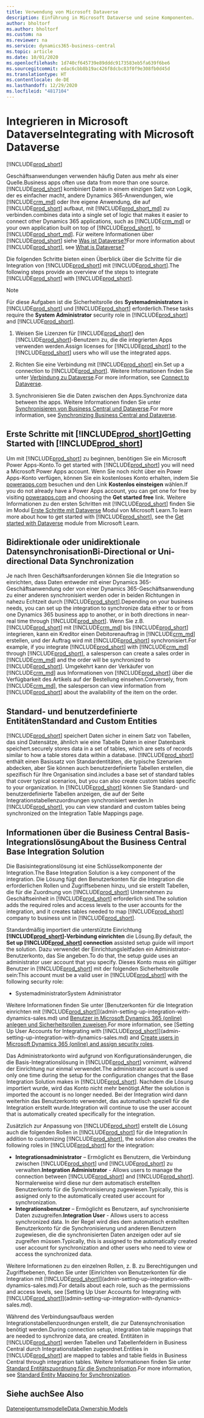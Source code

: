```yaml
---
title: Verwendung von Microsoft Dataverse
description: Einführung in Microsoft Dataverse und seine Komponenten.
author: bholtorf
ms.author: bholtorf
ms.custom: na
ms.reviewer: na
ms.service: dynamics365-business-central
ms.topic: article
ms.date: 10/01/2020
ms.openlocfilehash: 1d740cf645739e89dddc9173583eb5fa639f6be6
ms.sourcegitcommit: edac6cbb8b19ac426f8dcbc83f0f9e308fb0d45d
ms.translationtype: HT
ms.contentlocale: de-DE
ms.lasthandoff: 12/29/2020
ms.locfileid: "4817104"
---
```

# <a name="integrating-with-microsoft-dataverse"></a><span data-ttu-id="c9391-103">Integrieren in Microsoft Dataverse</span><span class="sxs-lookup"><span data-stu-id="c9391-103">Integrating with Microsoft Dataverse</span></span>
[!INCLUDE[prod_short](includes/cc_data_platform_banner.md)]

<span data-ttu-id="c9391-104">Geschäftsanwendungen verwenden häufig Daten aus mehr als einer Quelle.</span><span class="sxs-lookup"><span data-stu-id="c9391-104">Business apps often use data from more than one source.</span></span> [!INCLUDE[prod_short](includes/cds_long_md.md)] <span data-ttu-id="c9391-105">kombiniert Daten in einem einzigen Satz von Logik, der es einfacher macht, andere Dynamics 365-Anwendungen, wie [!INCLUDE[crm_md](includes/crm_md.md)] oder Ihre eigene Anwendung, die auf [!INCLUDE[prod_short](includes/cds_long_md.md)] aufbaut, mit [!INCLUDE[prod_short_md](includes/prod_short.md)] zu verbinden.</span><span class="sxs-lookup"><span data-stu-id="c9391-105">combines data into a single set of logic that makes it easier to connect other Dynamics 365 applications, such as [!INCLUDE[crm_md](includes/crm_md.md)] or your own application built on top of [!INCLUDE[prod_short](includes/cds_long_md.md)], to [!INCLUDE[prod_short_md](includes/prod_short.md)].</span></span> <span data-ttu-id="c9391-106">Für weitere Informationen über [!INCLUDE[prod_short](includes/cds_long_md.md)] siehe [Was ist Dataverse?](https://docs.microsoft.com/powerapps/maker/common-data-service/data-platform-intro)</span><span class="sxs-lookup"><span data-stu-id="c9391-106">For more information about [!INCLUDE[prod_short](includes/cds_long_md.md)], see [What is Dataverse?](https://docs.microsoft.com/powerapps/maker/common-data-service/data-platform-intro)</span></span>

<span data-ttu-id="c9391-107">Die folgenden Schritte bieten einen Überblick über die Schritte für die Integration von [!INCLUDE[prod_short](includes/cds_long_md.md)] mit [!INCLUDE[prod_short](includes/prod_short.md)].</span><span class="sxs-lookup"><span data-stu-id="c9391-107">The following steps provide an overview of the steps to integrate [!INCLUDE[prod_short](includes/cds_long_md.md)] with [!INCLUDE[prod_short](includes/prod_short.md)].</span></span>

> [!Note]  
> <span data-ttu-id="c9391-108">Für diese Aufgaben ist die Sicherheitsrolle des **Systemadministrators** in [!INCLUDE[prod_short](includes/cds_long_md.md)] und [!INCLUDE[prod_short](includes/prod_short.md)] erforderlich.</span><span class="sxs-lookup"><span data-stu-id="c9391-108">These tasks require the **System Administrator** security role in [!INCLUDE[prod_short](includes/cds_long_md.md)] and [!INCLUDE[prod_short](includes/prod_short.md)].</span></span>  

1. <span data-ttu-id="c9391-109">Weisen Sie Lizenzen für [!INCLUDE[prod_short](includes/cds_long_md.md)] den [!INCLUDE[prod_short](includes/prod_short.md)]-Benutzern zu, die die integrierten Apps verwenden werden.</span><span class="sxs-lookup"><span data-stu-id="c9391-109">Assign licenses for [!INCLUDE[prod_short](includes/cds_long_md.md)] to the [!INCLUDE[prod_short](includes/prod_short.md)] users who will use the integrated apps.</span></span>

2. <span data-ttu-id="c9391-110">Richten Sie eine Verbindung mit [!INCLUDE[prod_short](includes/cds_long_md.md)] ein.</span><span class="sxs-lookup"><span data-stu-id="c9391-110">Set up a connection to [!INCLUDE[prod_short](includes/cds_long_md.md)].</span></span> <span data-ttu-id="c9391-111">Weitere Informationen finden Sie unter [Verbindung zu Dataverse](admin-how-to-set-up-a-dynamics-crm-connection.md).</span><span class="sxs-lookup"><span data-stu-id="c9391-111">For more information, see [Connect to Dataverse](admin-how-to-set-up-a-dynamics-crm-connection.md).</span></span>  

3. <span data-ttu-id="c9391-112">Synchronisieren Sie die Daten zwischen den Apps.</span><span class="sxs-lookup"><span data-stu-id="c9391-112">Synchronize data between the apps.</span></span> <span data-ttu-id="c9391-113">Weitere Informationen finden Sie unter [Synchronisieren von Business Central und Dataverse](admin-synchronizing-business-central-and-sales.md).</span><span class="sxs-lookup"><span data-stu-id="c9391-113">For more information, see [Synchronizing Business Central and Dataverse](admin-synchronizing-business-central-and-sales.md).</span></span> 

## <a name="getting-started-with-prod_short"></a><span data-ttu-id="c9391-114">Erste Schritte mit [!INCLUDE[prod_short](includes/cds_long_md.md)]</span><span class="sxs-lookup"><span data-stu-id="c9391-114">Getting Started with [!INCLUDE[prod_short](includes/cds_long_md.md)]</span></span>
<span data-ttu-id="c9391-115">Um mit [!INCLUDE[prod_short](includes/cds_long_md.md)] zu beginnen, benötigen Sie ein Microsoft Power Apps-Konto.</span><span class="sxs-lookup"><span data-stu-id="c9391-115">To get started with [!INCLUDE[prod_short](includes/cds_long_md.md)] you will need a Microsoft Power Apps account.</span></span> <span data-ttu-id="c9391-116">Wenn Sie noch nicht über ein Power Apps-Konto verfügen, können Sie ein kostenloses Konto erhalten, indem Sie [powerapps.com](https://make.powerapps.com/?utm_source=padocs&utm_medium=linkinadoc&utm_campaign=referralsfromdoc) besuchen und den Link **Kostenlos einsteigen** wählen.</span><span class="sxs-lookup"><span data-stu-id="c9391-116">If you do not already have a Power Apps account, you can get one for free by visiting [powerapps.com](https://make.powerapps.com/?utm_source=padocs&utm_medium=linkinadoc&utm_campaign=referralsfromdoc) and choosing the **Get started free** link.</span></span> <span data-ttu-id="c9391-117">Weitere Informationen zu den ersten Schritten mit [!INCLUDE[prod_short](includes/cds_long_md.md)] finden Sie im Modul [Erste Schritte mit Dataverse](https://docs.microsoft.com/learn/modules/get-started-with-powerapps-common-data-service/) Modul von Microsoft Learn.</span><span class="sxs-lookup"><span data-stu-id="c9391-117">To learn more about how to get started with [!INCLUDE[prod_short](includes/cds_long_md.md)], see the [Get started with Dataverse](https://docs.microsoft.com/learn/modules/get-started-with-powerapps-common-data-service/) module from Microsoft Learn.</span></span>

## <a name="bi-directional-or-uni-directional-data-synchronization"></a><span data-ttu-id="c9391-118">Bidirektionale oder unidirektionale Datensynchronisation</span><span class="sxs-lookup"><span data-stu-id="c9391-118">Bi-Directional or Uni-directional Data Synchronization</span></span>
<span data-ttu-id="c9391-119">Je nach Ihren Geschäftsanforderungen können Sie die Integration so einrichten, dass Daten entweder mit einer Dynamics 365-Geschäftsanwendung oder von einer Dynamics 365-Geschäftsanwendung zu einer anderen synchronisiert werden oder in beiden Richtungen in nahezu Echtzeit durch [!INCLUDE[prod_short](includes/cds_long_md.md)].</span><span class="sxs-lookup"><span data-stu-id="c9391-119">Depending on your business needs, you can set up the integration to synchronize data either to or from one Dynamics 365 business app to another, or in both directions in near-real time through [!INCLUDE[prod_short](includes/cds_long_md.md)].</span></span> <span data-ttu-id="c9391-120">Wenn Sie z.B. [!INCLUDE[prod_short](includes/prod_short.md)] mit [!INCLUDE[crm_md](includes/crm_md.md)] bis [!INCLUDE[prod_short](includes/cds_long_md.md)] integrieren, kann ein Kreditor einen Debitorenauftrag in [!INCLUDE[crm_md](includes/crm_md.md)] erstellen, und der Auftrag wird mit [!INCLUDE[prod_short](includes/prod_short.md)] synchronisiert.</span><span class="sxs-lookup"><span data-stu-id="c9391-120">For example, if you integrate [!INCLUDE[prod_short](includes/prod_short.md)] with [!INCLUDE[crm_md](includes/crm_md.md)] through [!INCLUDE[prod_short](includes/cds_long_md.md)], a salesperson can create a sales order in [!INCLUDE[crm_md](includes/crm_md.md)] and the order will be synchronized to [!INCLUDE[prod_short](includes/prod_short.md)].</span></span> <span data-ttu-id="c9391-121">Umgekehrt kann der Verkäufer von [!INCLUDE[crm_md](includes/crm_md.md)] aus Informationen von [!INCLUDE[prod_short](includes/prod_short.md)] über die Verfügbarkeit des Artikels auf der Bestellung einsehen.</span><span class="sxs-lookup"><span data-stu-id="c9391-121">Conversely, from [!INCLUDE[crm_md](includes/crm_md.md)], the salesperson can view information from [!INCLUDE[prod_short](includes/prod_short.md)] about the availability of the item on the order.</span></span> 

## <a name="standard-and-custom-entities"></a><span data-ttu-id="c9391-122">Standard- und benutzerdefinierte Entitäten</span><span class="sxs-lookup"><span data-stu-id="c9391-122">Standard and Custom Entities</span></span>
[!INCLUDE[prod_short](includes/cds_long_md.md)] <span data-ttu-id="c9391-123">speichert Daten sicher in einem Satz von Tabellen, das sind Datensätze, ähnlich wie eine Tabelle Daten in einer Datenbank speichert.</span><span class="sxs-lookup"><span data-stu-id="c9391-123">securely stores data in a set of tables, which are sets of records similar to how a table stores data within a database.</span></span> [!INCLUDE[prod_short](includes/cds_long_md.md)] <span data-ttu-id="c9391-124">enthält einen Basissatz von Standardentitäten, die typische Szenarien abdecken, aber Sie können auch benutzerdefinierte Tabellen erstellen, die spezifisch für Ihre Organisation sind.</span><span class="sxs-lookup"><span data-stu-id="c9391-124">includes a base set of standard tables that cover typical scenarios, but you can also create custom tables specific to your organization.</span></span> <span data-ttu-id="c9391-125">In [!INCLUDE[prod_short](includes/prod_short.md)] können Sie Standard- und benutzerdefinierte Tabellen anzeigen, die auf der Seite Integrationstabellenzuordnungen synchronisiert werden.</span><span class="sxs-lookup"><span data-stu-id="c9391-125">In [!INCLUDE[prod_short](includes/prod_short.md)], you can view standard and custom tables being synchronized on the Integration Table Mappings page.</span></span>

## <a name="about-the-business-central-base-integration-solution"></a><span data-ttu-id="c9391-126">Informationen über die Business Central Basis-Integrationslösung</span><span class="sxs-lookup"><span data-stu-id="c9391-126">About the Business Central Base Integration Solution</span></span>

<span data-ttu-id="c9391-127">Die Basisintegrationslösung ist eine Schlüsselkomponente der Integration.</span><span class="sxs-lookup"><span data-stu-id="c9391-127">The Base Integration Solution is a key component of the integration.</span></span> <span data-ttu-id="c9391-128">Die Lösung fügt den Benutzerkonten für die Integration die erforderlichen Rollen und Zugriffsebenen hinzu, und sie erstellt Tabellen, die für die Zuordnung von [!INCLUDE[prod_short](includes/prod_short.md)] Unternehmen zu Geschäftseinheit in [!INCLUDE[prod_short](includes/cds_long_md.md)] erforderlich sind.</span><span class="sxs-lookup"><span data-stu-id="c9391-128">The solution adds the required roles and access levels to the user accounts for the integration, and it creates tables needed to map [!INCLUDE[prod_short](includes/prod_short.md)] company to business unit in [!INCLUDE[prod_short](includes/cds_long_md.md)].</span></span> 

<span data-ttu-id="c9391-129">Standardmäßig importiert die unterstützte Einrichtung **[!INCLUDE[prod_short](includes/cds_long_md.md)]-Verbindung einrichten** die Lösung.</span><span class="sxs-lookup"><span data-stu-id="c9391-129">By default, the **Set up [!INCLUDE[prod_short](includes/cds_long_md.md)] connection** assisted setup guide will import the solution.</span></span> <span data-ttu-id="c9391-130">Dazu verwendet der Einrichtungsleitfaden ein Administrator-Benutzerkonto, das Sie angeben.</span><span class="sxs-lookup"><span data-stu-id="c9391-130">To do that, the setup guide uses an administrator user account that you specify.</span></span> <span data-ttu-id="c9391-131">Dieses Konto muss ein gültiger Benutzer in [!INCLUDE[prod_short](includes/cds_long_md.md)] mit der folgenden Sicherheitsrolle sein:</span><span class="sxs-lookup"><span data-stu-id="c9391-131">This account must be a valid user in [!INCLUDE[prod_short](includes/cds_long_md.md)] with the following security role:</span></span>

* <span data-ttu-id="c9391-132">Systemadministrator</span><span class="sxs-lookup"><span data-stu-id="c9391-132">System Administrator</span></span>  

<span data-ttu-id="c9391-133">Weitere Informationen finden Sie unter [Benutzerkonten für die Integration einrichten mit [!INCLUDE[prod_short](includes/cds_long_md.md)]](admin-setting-up-integration-with-dynamics-sales.md) und [Benutzer in Microsoft Dynamics 365 (online) anlegen und Sicherheitsrollen zuweisen](/dynamics365/customer-engagement/admin/create-users-assign-online-security-roles).</span><span class="sxs-lookup"><span data-stu-id="c9391-133">For more information, see [Setting Up User Accounts for Integrating with [!INCLUDE[prod_short](includes/cds_long_md.md)]](admin-setting-up-integration-with-dynamics-sales.md) and [Create users in Microsoft Dynamics 365 (online) and assign security roles](/dynamics365/customer-engagement/admin/create-users-assign-online-security-roles).</span></span> 

<span data-ttu-id="c9391-134">Das Administratorkonto wird aufgrund von Konfigurationsänderungen, die die Basis-Integrationslösung in [!INCLUDE[prod_short](includes/cds_long_md.md)] vornimmt, während der Einrichtung nur einmal verwendet.</span><span class="sxs-lookup"><span data-stu-id="c9391-134">The administrator account is used only one time during the setup for the configuration changes that the Base Integration Solution makes in [!INCLUDE[prod_short](includes/cds_long_md.md)].</span></span> <span data-ttu-id="c9391-135">Nachdem die Lösung importiert wurde, wird das Konto nicht mehr benötigt.</span><span class="sxs-lookup"><span data-stu-id="c9391-135">After the solution is imported the account is no longer needed.</span></span> <span data-ttu-id="c9391-136">Bei der Integration wird dann weiterhin das Benutzerkonto verwendet, das automatisch speziell für die Integration erstellt wurde.</span><span class="sxs-lookup"><span data-stu-id="c9391-136">Integration will continue to use the user account that is automatically created specifically for the integration.</span></span>

<span data-ttu-id="c9391-137">Zusätzlich zur Anpassung von [!INCLUDE[prod_short](includes/cds_long_md.md)] erstellt die Lösung auch die folgenden Rollen in [!INCLUDE[prod_short](includes/cds_long_md.md)] für die Integration:</span><span class="sxs-lookup"><span data-stu-id="c9391-137">In addition to customizing [!INCLUDE[prod_short](includes/cds_long_md.md)], the solution also creates the following roles in [!INCLUDE[prod_short](includes/cds_long_md.md)] for the integration:</span></span>

* <span data-ttu-id="c9391-138">**Integrationsadministrator** – Ermöglicht es Benutzern, die Verbindung zwischen [!INCLUDE[prod_short](includes/prod_short.md)] und [!INCLUDE[prod_short](includes/cds_long_md.md)] zu verwalten.</span><span class="sxs-lookup"><span data-stu-id="c9391-138">**Integration Administrator** - Allows users to manage the connection between [!INCLUDE[prod_short](includes/prod_short.md)] and [!INCLUDE[prod_short](includes/cds_long_md.md)].</span></span> <span data-ttu-id="c9391-139">Normalerweise wird diese nur dem automatisch erstellten Benutzerkonto für die Synchronisierung zugewiesen.</span><span class="sxs-lookup"><span data-stu-id="c9391-139">Typically, this is assigned only to the automatically created user account for synchronization.</span></span>  
* <span data-ttu-id="c9391-140">**Integrationsbenutzer** – Ermöglicht es Benutzern, auf synchronisierte Daten zuzugreifen.</span><span class="sxs-lookup"><span data-stu-id="c9391-140">**Integration User** - Allows users to access synchronized data.</span></span> <span data-ttu-id="c9391-141">In der Regel wird dies dem automatisch erstellten Benutzerkonto für die Synchronisierung und anderen Benutzern zugewiesen, die die synchronisierten Daten anzeigen oder auf sie zugreifen müssen.</span><span class="sxs-lookup"><span data-stu-id="c9391-141">Typically, this is assigned to the automatically created user account for synchronization and other users who need to view or access the synchronized data.</span></span>

<span data-ttu-id="c9391-142">Weitere Informationen zu den einzelnen Rollen, z. B. zu Berechtigungen und Zugriffsebenen, finden Sie unter [Einrichten von Benutzerkonten für die Integration mit [!INCLUDE[prod_short](includes/cds_long_md.md)]](admin-setting-up-integration-with-dynamics-sales.md).</span><span class="sxs-lookup"><span data-stu-id="c9391-142">For details about each role, such as the permissions and access levels, see [Setting Up User Accounts for Integrating with [!INCLUDE[prod_short](includes/cds_long_md.md)]](admin-setting-up-integration-with-dynamics-sales.md).</span></span>

<span data-ttu-id="c9391-143">Während des Verbindungsaufbaus werden Integrationstabellenzuordnungen erstellt, die zur Datensynchronisation benötigt werden.</span><span class="sxs-lookup"><span data-stu-id="c9391-143">During connection setup, integration table mappings that are needed to synchronize data, are created.</span></span> <span data-ttu-id="c9391-144">Entitäten in [!INCLUDE[prod_short](includes/cds_long_md.md)] werden Tabellen und Tabellenfeldern in Business Central durch Integrationstabellen zugeordnet.</span><span class="sxs-lookup"><span data-stu-id="c9391-144">Entities in [!INCLUDE[prod_short](includes/cds_long_md.md)] are mapped to tables and table fields in Business Central through integration tables.</span></span> <span data-ttu-id="c9391-145">Weitere Informationen finden Sie unter [Standard Entitätszuordnung für die Synchronisation](admin-synchronizing-business-central-and-sales.md#standard-table-mapping-for-synchronization).</span><span class="sxs-lookup"><span data-stu-id="c9391-145">For more information, see [Standard Entity Mapping for Synchronization](admin-synchronizing-business-central-and-sales.md#standard-table-mapping-for-synchronization).</span></span>

## <a name="see-also"></a><span data-ttu-id="c9391-146">Siehe auch</span><span class="sxs-lookup"><span data-stu-id="c9391-146">See Also</span></span>
[<span data-ttu-id="c9391-147">Dateneigentumsmodelle</span><span class="sxs-lookup"><span data-stu-id="c9391-147">Data Ownership Models</span></span>](admin-cds-company-concept.md)  
<!--needs to be removed as this is moved to dev-itpro docs[Walkthrough: Customizing an Integration with Dataverse](\dynamics365\business-central\dev-itpro\administration\administration-custom-cds-integration) -->



